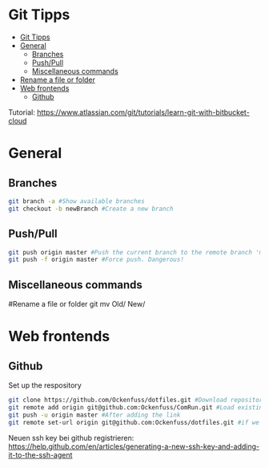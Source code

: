 # Git Tipps
<!-- @import "[TOC]" {cmd="toc" depthFrom=1 depthTo=6 orderedList=false} -->

<!-- code_chunk_output -->

- [Git Tipps](#git-tipps)
- [General](#general)
  - [Branches](#branches)
  - [Push/Pull](#pushpull)
  - [Miscellaneous commands](#miscellaneous-commands)
- [Rename a file or folder](#rename-a-file-or-folder)
- [Web frontends](#web-frontends)
  - [Github](#github)

<!-- /code_chunk_output -->

Tutorial: https://www.atlassian.com/git/tutorials/learn-git-with-bitbucket-cloud

# General
## Branches
```bash
git branch -a #Show available branches
git checkout -b newBranch #Create a new branch
```

## Push/Pull
```bash
git push origin master #Push the current branch to the remote branch 'master' on the remote repository 'origin' ('origin' is just a name for the remote url and can be customized)
git push -f origin master #Force push. Dangerous!
```
## Miscellaneous commands
#Rename a file or folder
git mv Old/ New/




# Web frontends
## Github
Set up the respository
```bash
git clone https://github.com/Ockenfuss/dotfiles.git #Download repository from github, or alternatively:
git remote add origin git@github.com:Ockenfuss/ComRun.git #Load existing repository to github (create an empty repository there first)
git push -u origin master #After adding the link
git remote set-url origin git@github.com:Ockenfuss/dotfiles.git #if we want to change e.g. from https to ssh
```


Neuen ssh key bei github registrieren:
https://help.github.com/en/articles/generating-a-new-ssh-key-and-adding-it-to-the-ssh-agent

